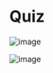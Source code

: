 # Quiz

![image](https://github.com/Tan12d/PWC_Programming_Fundamentals-Java/assets/100254217/84bc46cd-ffcc-424d-bf71-dbf1e86dab0b)

![image](https://github.com/Tan12d/PWC_Programming_Fundamentals-Java/assets/100254217/38c42203-aa6a-4762-8c62-56130ad51a0c)

